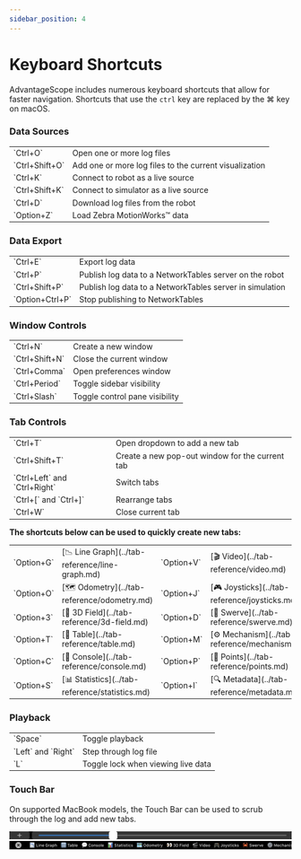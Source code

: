 ```yaml
---
sidebar_position: 4
---
```


# Keyboard Shortcuts

AdvantageScope includes numerous keyboard shortcuts that allow for faster navigation. Shortcuts that use the `ctrl` key are replaced by the ⌘ key on macOS.

### Data Sources

<table>
<tr><td>`Ctrl+O`</td><td>Open one or more log files</td></tr>
<tr><td>`Ctrl+Shift+O`</td><td>Add one or more log files to the current visualization</td></tr>
<tr><td>`Ctrl+K`</td><td>Connect to robot as a live source</td></tr>
<tr><td>`Ctrl+Shift+K`</td><td>Connect to simulator as a live source</td></tr>
<tr><td>`Ctrl+D`</td><td>Download log files from the robot</td></tr>
<tr><td>`Option+Z`</td><td>Load Zebra MotionWorks™️ data</td></tr>
</table>

### Data Export

<table>
<tr><td>`Ctrl+E`</td><td>Export log data</td></tr>
<tr><td>`Ctrl+P`</td><td>Publish log data to a NetworkTables server on the robot</td></tr>
<tr><td>`Ctrl+Shift+P`</td><td>Publish log data to a NetworkTables server in simulation</td></tr>
<tr><td>`Option+Ctrl+P`</td><td>Stop publishing to NetworkTables</td></tr>
</table>

### Window Controls

<table>
<tr><td>`Ctrl+N`</td><td>Create a new window</td></tr>
<tr><td>`Ctrl+Shift+N`</td><td>Close the current window</td></tr>
<tr><td>`Ctrl+Comma`</td><td>Open preferences window</td></tr>
<tr><td>`Ctrl+Period`</td><td>Toggle sidebar visibility</td></tr>
<tr><td>`Ctrl+Slash`</td><td>Toggle control pane visibility</td></tr>
</table>

### Tab Controls

<table>
<tr><td>`Ctrl+T`</td><td>Open dropdown to add a new tab</td></tr>
<tr><td>`Ctrl+Shift+T`</td><td>Create a new pop-out window for the current tab</td></tr>
<tr><td>`Ctrl+Left` and `Ctrl+Right`</td><td>Switch tabs</td></tr>
<tr><td>`Ctrl+[` and `Ctrl+]`</td><td>Rearrange tabs</td></tr>
<tr><td>`Ctrl+W`</td><td>Close current tab</td></tr>
</table>

**The shortcuts below can be used to quickly create new tabs:**

<table>
<tr>
<td>`Option+G`</td><td>[📉 Line Graph](../tab-reference/line-graph.md)</td>
<td>`Option+V`</td><td>[🎬 Video](../tab-reference/video.md)</td>
</tr>
<tr>
<td>`Option+O`</td><td>[🗺 Odometry](../tab-reference/odometry.md)</td>
<td>`Option+J`</td><td>[🎮 Joysticks](../tab-reference/joysticks.md)</td>
</tr>
<tr>
<td>`Option+3`</td><td>[👀 3D Field](../tab-reference/3d-field.md)</td>
<td>`Option+D`</td><td>[🦀 Swerve](../tab-reference/swerve.md)</td>
</tr>
<tr>
<td>`Option+T`</td><td>[🔢 Table](../tab-reference/table.md)</td>
<td>`Option+M`</td><td>[⚙️ Mechanism](../tab-reference/mechanism.md)</td>
</tr>
<tr>
<td>`Option+C`</td><td>[💬 Console](../tab-reference/console.md)</td>
<td>`Option+P`</td><td>[📍 Points](../tab-reference/points.md)</td>
</tr>
<tr>
<td>`Option+S`</td><td>[📊 Statistics](../tab-reference/statistics.md)</td>
<td>`Option+I`</td><td>[🔍 Metadata](../tab-reference/metadata.md)</td>
</tr>
</table>

### Playback

<table>
<tr><td>`Space`</td><td>Toggle playback</td></tr>
<tr><td>`Left` and `Right`</td><td>Step through log file</td></tr>
<tr><td>`L`</td><td>Toggle lock when viewing live data</td></tr>
</table>

### Touch Bar

On supported MacBook models, the Touch Bar can be used to scrub through the log and add new tabs.

![Touch Bar scrubbing interface](./img/keyboard-1.png)
![Touch Bar new tab interface](./img/keyboard-2.png)
